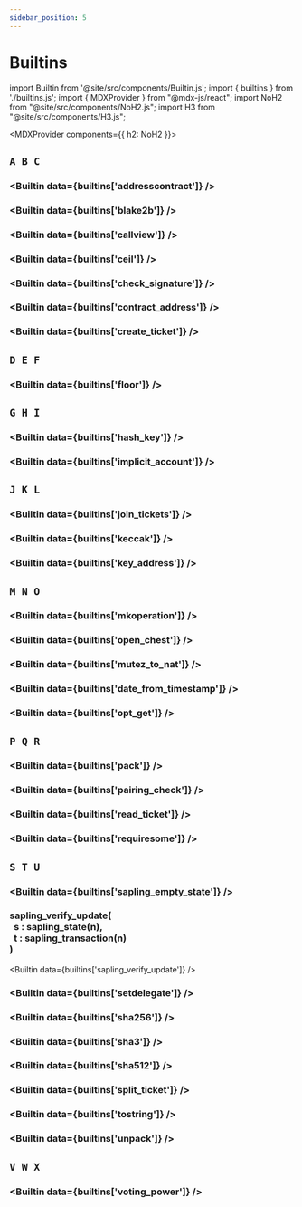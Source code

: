 ```yaml
---
sidebar_position: 5
---
```


# Builtins

import Builtin from '@site/src/components/Builtin.js';
import { builtins } from './builtins.js';
import { MDXProvider } from "@mdx-js/react";
import NoH2 from "@site/src/components/NoH2.js";
import H3 from "@site/src/components/H3.js";

<MDXProvider components={{ h2: NoH2 }}>

## `A B C`

<H3 page="builtins" value="address_to_contract(a : address)" />

<Builtin data={builtins['addresscontract']} />

<H3 page="builtins" value="blake2b(b : bytes)" />

<Builtin data={builtins['blake2b']} />

<H3 page="builtins" value="callview<T>(a : address, id : string, arg : X)"/>

<Builtin data={builtins['callview']} />

<H3 page="builtins" value="ceil(r : rational)" />

<Builtin data={builtins['ceil']} />

<H3 page="builtins" value="check_signature(k : key, s : signature, b : bytes)" />

<Builtin data={builtins['check_signature']} />

<H3 page="builtins" value="contract_address(c : contract<T>)" />

<Builtin data={builtins['contract_address']} />

<H3 page="builtins" value="create_ticket(s : T, n : nat)" />

<Builtin data={builtins['create_ticket']} />

## `D E F`

<H3 page="builtins" value="floor(r : rational)" />

<Builtin data={builtins['floor']} />

## `G H I`

<H3 page="builtins" value="hash_key(k : key)" />

<Builtin data={builtins['hash_key']} />

<H3 page="builtins" value="implicit_account(pkh : key_hash)" />

<Builtin data={builtins['implicit_account']} />

## `J K L`

<H3 page="builtins" value="join_tickets(t1 : ticket<T>, t2 : ticket<T>)" />

<Builtin data={builtins['join_tickets']} />

<H3 page="builtins" value="keccak(b : bytes)" />

<Builtin data={builtins['keccak']} />

<H3 page="builtins" value="key_address(k : key)" />

<Builtin data={builtins['key_address']} />

## `M N O`

<H3 page="builtins" value="mkoperation(a : tez, c : contract<T>, arg : T)" />

<Builtin data={builtins['mkoperation']} />

<H3 page="builtins" value="open_chest(k : chest_key, c : chest, t : nat)" />

<Builtin data={builtins['open_chest']} />

<H3 page="builtins" value="mutez_to_nat(v : tez)" />

<Builtin data={builtins['mutez_to_nat']} />

<H3 page="builtins" value="date_from_timestamp(i : int)" />

<Builtin data={builtins['date_from_timestamp']} />

<H3 page="builtins" value="opt_get(o : option<T>)" />

<Builtin data={builtins['opt_get']} />

## `P Q R`

<H3 page="builtins" value={builtins['pack'].sig} />

<Builtin data={builtins['pack']} />

<H3 page="builtins" value="pairing_check(l : list<bls12_381_g1 * bls12_381_g2>)" />

<Builtin data={builtins['pairing_check']} />

<H3 page="builtins" value="read_ticket(t : ticket<T>)" />

<Builtin data={builtins['read_ticket']} />

<H3 page="builtins" value="require_some(o : option<T>, s : S)" />

<Builtin data={builtins['requiresome']} />

## `S T U`

<H3 page="builtins" value="sapling_empty_state(k : key_hash)" />

<Builtin data={builtins['sapling_empty_state']} />

<H3 page="builtins" value="sapling_verify_update">
    sapling_verify_update(<br/>&nbsp;&nbsp;s : sapling_state(n),<br/>&nbsp;&nbsp;t : sapling_transaction(n)<br/>)
</H3>

<Builtin data={builtins['sapling_verify_update']} />

<H3 page="builtins" value="set_delegate(opkh : option<key_hash>)" />

<Builtin data={builtins['setdelegate']} />

<H3 page="builtins" value="sha256(b : bytes)" />

<Builtin data={builtins['sha256']} />

<H3 page="builtins" value="sha3(b : bytes)" />

<Builtin data={builtins['sha3']} />

<H3 page="builtins" value="sha512(b : bytes)" />

<Builtin data={builtins['sha512']} />

<H3 page="builtins" value="split_ticket(t : ticket<T>, n1 : nat, n2 : nat)" />

<Builtin data={builtins['split_ticket']} />

<H3 page="builtins" value={builtins['tostring'].sig} />

<Builtin data={builtins['tostring']} />

<H3 page="builtins" value="unpack<T>(b : bytes)" />

<Builtin data={builtins['unpack']} />

## `V W X`

<H3 page="builtins" value="voting_power(k : key_hash)" />

<Builtin data={builtins['voting_power']} />














</MDXProvider>